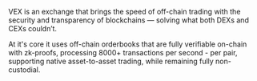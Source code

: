 VEX is an exchange that brings the speed of off-chain trading with the security and transparency of blockchains — solving what both DEXs and CEXs couldn’t.  

At it's core it uses off-chain orderbooks that are fully verifiable on-chain with zk-proofs, processing 8000+ transactions per second - per pair, supporting native asset-to-asset trading, while remaining fully non-custodial.
